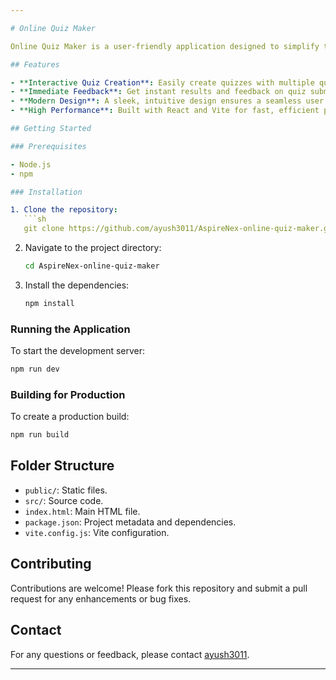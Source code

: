 ```yaml
---

# Online Quiz Maker

Online Quiz Maker is a user-friendly application designed to simplify the process of creating and taking quizzes. It leverages the power of React and Vite to provide a high-performance, responsive user interface, making it an effective tool for both quiz creators and participants.

## Features

- **Interactive Quiz Creation**: Easily create quizzes with multiple question types.
- **Immediate Feedback**: Get instant results and feedback on quiz submissions.
- **Modern Design**: A sleek, intuitive design ensures a seamless user experience.
- **High Performance**: Built with React and Vite for fast, efficient performance.

## Getting Started

### Prerequisites

- Node.js
- npm

### Installation

1. Clone the repository:
   ```sh
   git clone https://github.com/ayush3011/AspireNex-online-quiz-maker.git
   ```
2. Navigate to the project directory:
   ```sh
   cd AspireNex-online-quiz-maker
   ```
3. Install the dependencies:
   ```sh
   npm install
   ```

### Running the Application

To start the development server:
```sh
npm run dev
```

### Building for Production

To create a production build:
```sh
npm run build
```

## Folder Structure

- `public/`: Static files.
- `src/`: Source code.
- `index.html`: Main HTML file.
- `package.json`: Project metadata and dependencies.
- `vite.config.js`: Vite configuration.

## Contributing

Contributions are welcome! Please fork this repository and submit a pull request for any enhancements or bug fixes.


## Contact

For any questions or feedback, please contact [ayush3011](https://github.com/ayush3011).

---
```


